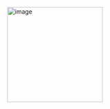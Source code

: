 <img width="222" alt="image" src="https://github.com/akki111singh/AndroidCallLogger/assets/45921807/26cf7b42-b288-4d0a-ba19-17cbdefd0b39">
